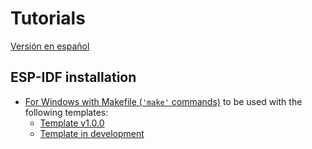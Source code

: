 # **Tutorials**

[Versión en español](https://github.com/mr-verdant-13/esp-idf-instructions/blob/master/LEAME.md)

## **ESP-IDF installation**

- [For Windows with Makefile (`'make'` commands)](https://github.com/mr-verdant-13/esp-idf-instructions/blob/master/ESP-IDF%20installation/Makefile/V1.0.0WinEN.md) to be used with the following templates:
    - [Template v1.0.0](https://github.com/mr-verdant-13/esp-idf-vscode-makefile-template/tree/v1.0.0)
    - [Template in development](https://github.com/mr-verdant-13/esp-idf-vscode-makefile-template/tree/develop)